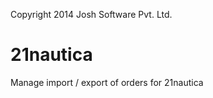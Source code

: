 Copyright 2014 Josh Software Pvt. Ltd.

21nautica
=========

Manage import / export of orders for 21nautica

